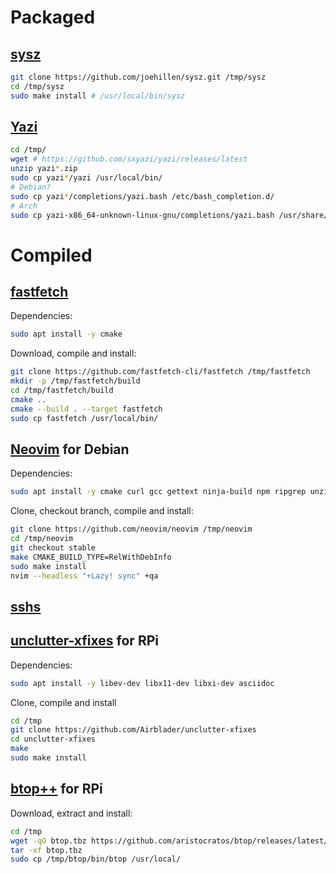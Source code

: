 # Packaged
## [sysz](https://github.com/joehillen/sysz)
```bash
git clone https://github.com/joehillen/sysz.git /tmp/sysz
cd /tmp/sysz
sudo make install # /usr/local/bin/sysz
```

## [Yazi](https://github.com/sxyazi/yazi)
```bash
cd /tmp/
wget # https://github.com/sxyazi/yazi/releases/latest
unzip yazi*.zip
sudo cp yazi*/yazi /usr/local/bin/
# Debian?
sudo cp yazi*/completions/yazi.bash /etc/bash_completion.d/
# Arch
sudo cp yazi-x86_64-unknown-linux-gnu/completions/yazi.bash /usr/share/bash-completion/completions/
```

# Compiled
## [fastfetch](https://github.com/LinusDierheimer/fastfetch)
Dependencies:
```bash
sudo apt install -y cmake
```

Download, compile and install:
```bash
git clone https://github.com/fastfetch-cli/fastfetch /tmp/fastfetch
mkdir -p /tmp/fastfetch/build
cd /tmp/fastfetch/build
cmake ..
cmake --build . --target fastfetch
sudo cp fastfetch /usr/local/bin/
```

## [Neovim](https://neovim.io/) for Debian
Dependencies:
```bash
sudo apt install -y cmake curl gcc gettext ninja-build npm ripgrep unzip
```

Clone, checkout branch, compile and install:
```bash
git clone https://github.com/neovim/neovim /tmp/neovim
cd /tmp/neovim
git checkout stable
make CMAKE_BUILD_TYPE=RelWithDebInfo
sudo make install
nvim --headless "+Lazy! sync" +qa
```
## [sshs](https://github.com/quantumsheep/sshs)

## [unclutter-xfixes](https://github.com/Airblader/unclutter-xfixes) for RPi
Dependencies:
```bash
sudo apt install -y libev-dev libx11-dev libxi-dev asciidoc
```

Clone, compile and install
```bash
cd /tmp
git clone https://github.com/Airblader/unclutter-xfixes
cd unclutter-xfixes
make
sudo make install
```

## [btop++](https://github.com/aristocratos/btop) for RPi
Download, extract and install:
```bash
cd /tmp
wget -qO btop.tbz https://github.com/aristocratos/btop/releases/latest/download/btop-armv7l-linux-musleabihf.tbz
tar -xf btop.tbz
sudo cp /tmp/btop/bin/btop /usr/local/
```


